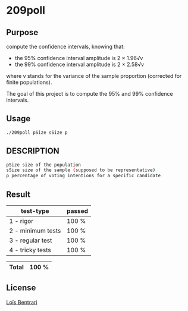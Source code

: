 # 209poll

## Purpose


compute the confidence intervals, knowing that:
* the 95% confidence interval amplitude is 2 × 1.96√v
* the 99% confidence interval amplitude is 2 × 2.58√v

where v stands for the variance of the sample proportion (corrected for finite populations).

The goal of this project is to compute the 95% and 99% confidence intervals.


## Usage
``` bash
./209poll pSize sSize p
```

## DESCRIPTION
``` bash
pSize size of the population
sSize size of the sample (supposed to be representative)
p percentage of voting intentions for a specific candidate
```

## Result

|test-type| passed |
|--|--|
|1 - rigor | 100 % |
|2 - minimum tests | 100 % |
|3 - regular test | 100 % |
|4 - tricky tests | 100 % |

|Total| 100 % |
|--|--|



## License
[Loïs Bentrari](https://www.linkedin.com/in/lo%C3%AFs-bentrari/)
